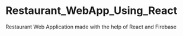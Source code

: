# Restaurant_WebApp_Using_React
Restaurant Web Application made with the help of React and Firebase
